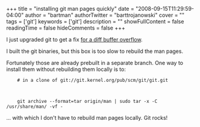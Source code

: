 +++
title = "installing git man pages quickly"
date = "2008-09-15T11:29:59-04:00"
author = "bartman"
authorTwitter = "barttrojanowski"
cover = ""
tags = ['git']
keywords = ['git']
description = ""
showFullContent = false
readingTime = false
hideComments = false
+++

I just upgraded git to get a fix [for a diff buffer overflow](http://cve.mitre.org/cgi-bin/cvename.cgi?name=CVE-2008-3546).

I built the git binaries, but this box is too slow to rebuild the man pages.



Fortunately those are already prebuilt in a separate branch.  One way to install them without rebuilding them locally is to:



        # in a clone of git://git.kernel.org/pub/scm/git/git.git

        

        git archive --format=tar origin/man | sudo tar -x -C /usr/share/man/ -vf -



... with which I don't have to rebuild man pages locally.  Git rocks!
